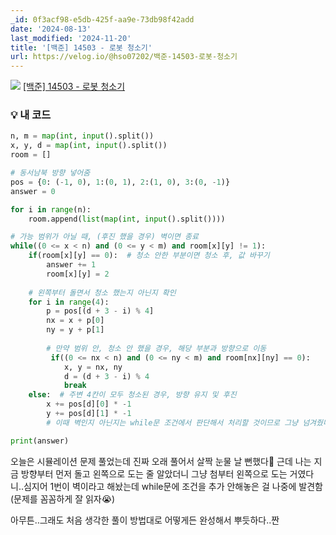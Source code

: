 ```yaml
---
_id: 0f3acf98-e5db-425f-aa9e-73db98f42add
date: '2024-08-13'
last_modified: '2024-11-20'
title: '[백준] 14503 - 로봇 청소기'
url: https://velog.io/@hso07202/백준-14503-로봇-청소기
---
```


![](https://velog.velcdn.com/images/hso07202/post/56af5654-2a9a-48db-8f91-c4c98db523ef/image.png)
[[백준] 14503 - 로봇 청소기](https://www.acmicpc.net/problem/14503)


### 💡 내 코드
```python
n, m = map(int, input().split())
x, y, d = map(int, input().split())
room = []

# 동서남북 방향 넣어줌
pos = {0: (-1, 0), 1:(0, 1), 2:(1, 0), 3:(0, -1)}
answer = 0

for i in range(n):
    room.append(list(map(int, input().split())))

# 가능 범위가 아닐 때, (후진 했을 경우) 벽이면 종료
while((0 <= x < n) and (0 <= y < m) and room[x][y] != 1):
    if(room[x][y] == 0):  # 청소 안한 부분이면 청소 후, 값 바꾸기
        answer += 1
        room[x][y] = 2
    
    # 왼쪽부터 돌면서 청소 했는지 아닌지 확인
    for i in range(4):
        p = pos[(d + 3 - i) % 4]
        nx = x + p[0]
        ny = y + p[1]
        
        # 만약 범위 안, 청소 안 했을 경우, 해당 부분과 방향으로 이동
         if((0 <= nx < n) and (0 <= ny < m) and room[nx][ny] == 0):
            x, y = nx, ny
            d = (d + 3 - i) % 4
            break
    else:  # 주변 4칸이 모두 청소된 경우, 방향 유지 및 후진
        x += pos[d][0] * -1
        y += pos[d][1] * -1
        # 이때 벽인지 아닌지는 while문 조건에서 판단해서 처리할 것이므로 그냥 넘겨줬다.

print(answer)
```
오늘은 시뮬레이션 문제 풀었는데 진짜 오래 풀어서 살짝 눈물 날 뻔했다🤯
근데 나는 지금 방향부터 먼저 돌고 왼쪽으로 도는 줄 알았더니 그냥 첨부터 왼쪽으로 도는 거였다니..심지어 1번이 벽이라고 해놨는데 while문에 조건을 추가 안해놓은 걸 나중에 발견함(문제를 꼼꼼하게 잘 읽자😭)

아무튼..그래도 처음 생각한 풀이 방법대로 어떻게든 완성해서 뿌듯하다..짠